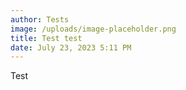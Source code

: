 ```yaml
---
author: Tests
image: /uploads/image-placeholder.png
title: Test test
date: July 23, 2023 5:11 PM
---
```

T﻿est